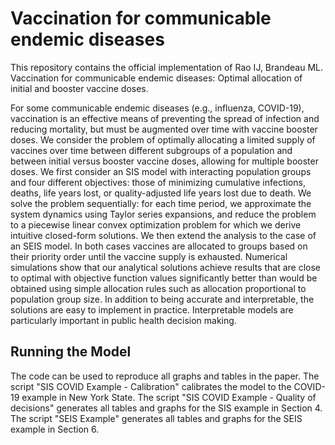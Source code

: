 # Vaccination for communicable endemic diseases

This repository contains the official implementation of Rao IJ, Brandeau ML. Vaccination for communicable endemic diseases: Optimal allocation of initial and booster vaccine doses.  

For some communicable endemic diseases (e.g., influenza, COVID-19), vaccination is an effective means of preventing the spread of infection and reducing mortality, but must be augmented over time with vaccine booster doses. We consider the problem of optimally allocating a limited supply of vaccines over time between different subgroups of a population and between initial versus booster vaccine doses, allowing for multiple booster doses. We first consider an SIS model with interacting population groups and four different objectives: those of minimizing cumulative infections, deaths, life years lost, or quality-adjusted life years lost due to death. We solve the problem sequentially: for each time period, we approximate the system dynamics using Taylor series expansions, and reduce the problem to a piecewise linear convex optimization problem for which we derive intuitive closed-form solutions. We then extend the analysis to the case of an SEIS model. In both cases vaccines are allocated to groups based on their priority order until the vaccine supply is exhausted. Numerical simulations show that our analytical solutions achieve results that are close to optimal with objective function values significantly better than would be obtained using simple allocation rules such as allocation proportional to population group size. In addition to being accurate and interpretable, the solutions are easy to implement in practice. Interpretable models are particularly important in public health decision making. 

## Running the Model

The code can be used to reproduce all graphs and tables in the paper. 
The script "SIS COVID Example - Calibration" calibrates the model to the COVID-19 example in New York State. The script "SIS COVID Example - Quality of decisions" generates all tables and graphs for the SIS example in Section 4. 
The script "SEIS Example" generates all tables and graphs for the SEIS example in Section 6. 
